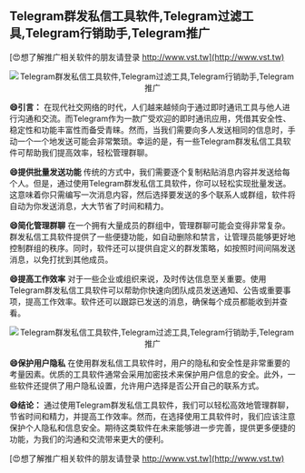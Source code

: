 ## **Telegram群发私信工具软件,Telegram过滤工具,Telegram行销助手,Telegram推广**

[😍想了解推广相关软件的朋友请登录 http://www.vst.tw](http://www.vst.tw)

 <center><img src="https://vst.tw/MP4/tuiguang/png/5.png" alt="Telegram群发私信工具软件,Telegram过滤工具,Telegram行销助手,Telegram推广"></center>

**😄引言：**
在现代社交网络的时代，人们越来越倾向于通过即时通讯工具与他人进行沟通和交流。而Telegram作为一款广受欢迎的即时通讯应用，凭借其安全性、稳定性和功能丰富性而备受青睐。然而，当我们需要向多人发送相同的信息时，手动一个一个地发送可能会非常繁琐。幸运的是，有一些Telegram群发私信工具软件可帮助我们提高效率，轻松管理群聊。

**😄提供批量发送功能**
传统的方式中，我们需要逐个复制粘贴消息内容并发送给每个人。但是，通过使用Telegram群发私信工具软件，你可以轻松实现批量发送。这意味着你只需编写一次消息内容，然后选择要发送的多个联系人或群组，软件将自动为你发送消息，大大节省了时间和精力。

**😄简化管理群聊**
在一个拥有大量成员的群组中，管理群聊可能会变得非常复杂。群发私信工具软件提供了一些便捷功能，如自动删除和禁言，让管理员能够更好地控制群组的秩序。同时，软件还可以提供自定义的群发策略，如按照时间间隔发送消息，以免打扰到其他成员。

**😄提高工作效率**
对于一些企业或组织来说，及时传达信息至关重要。使用Telegram群发私信工具软件可以帮助你快速向团队成员发送通知、公告或重要事项，提高工作效率。软件还可以跟踪已发送的消息，确保每个成员都能收到并查看。

 <center><img src="https://vst.tw/MP4/tuiguang/png/5.png" alt="Telegram群发私信工具软件,Telegram过滤工具,Telegram行销助手,Telegram推广"></center>

**😄保护用户隐私**
在使用群发私信工具软件时，用户的隐私和安全性是非常重要的考量因素。优质的工具软件通常会采用加密技术来保护用户信息的安全。此外，一些软件还提供了用户隐私设置，允许用户选择是否公开自己的联系方式。

**😄结论：**
通过使用Telegram群发私信工具软件，我们可以轻松高效地管理群聊，节省时间和精力，并提高工作效率。然而，在选择使用工具软件时，我们应该注意保护个人隐私和信息安全。期待这类软件在未来能够进一步完善，提供更多便捷的功能，为我们的沟通和交流带来更大的便利。

[😍想了解推广相关软件的朋友请登录 http://www.vst.tw](http://www.vst.tw)



